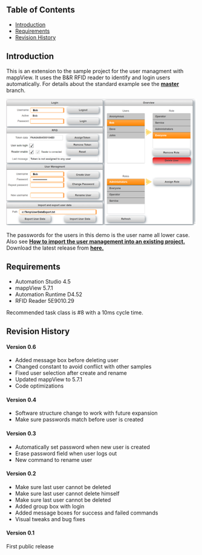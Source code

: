 ## Table of Contents
* [Introduction](#Introduction)
* [Requirements](#Requirements)
* [Revision History](#Revision-History)

<a name="Introduction"></a>
## Introduction
This is an extension to the sample project for the user managment with mappView. It uses the B&R RFID reader to identify and login users automatically. For details about the standard example see the [**master**](https://github.com/stephan1827/mappView-User) branch.

![](Logical/mappView/Resources/Media/screenshot.png)

The passwords for the users in this demo is the user name all lower case. Also see [**How to import the user management into an existing project.**](Logical/UserManagement/HowToImport.pdf) Download the latest release from [**here.**](https://github.com/stephan1827/mappView-User/archive/V0.3.zip)

<a name="Requirements"></a>
## Requirements
* Automation Studio 4.5
* mappView 5.7.1
* Automation Runtime D4.52
* RFID Reader 5E9010.29

Recommended task class is #8 with a 10ms cycle time.


<a name="Revision-History"></a>
## Revision History

#### Version 0.6
- Added message box before deleting user
- Changed constant to avoid conflict with other samples
- Fixed user selection after create and rename
- Updated mappView to 5.7.1
- Code optimizations

#### Version 0.4
- Software structure change to work with future expansion
- Make sure passwords match before user is created

#### Version 0.3
- Automatically set password when new user is created
- Erase password field when user logs out
- New command to rename user

#### Version 0.2
- Make sure last user cannot be deleted
- Make sure last user cannot delete himself
- Make sure last user cannot be deleted
- Added group box with login
- Added message boxes for success and failed commands
- Visual tweaks and bug fixes

#### Version 0.1
First public release
